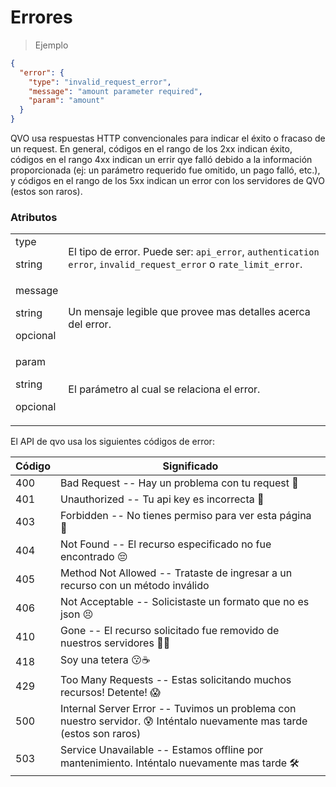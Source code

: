 # Errores

> Ejemplo

```json
{
  "error": {
    "type": "invalid_request_error",
    "message": "amount parameter required",
    "param": "amount"
  }
}
```


QVO usa respuestas HTTP convencionales para indicar el éxito o fracaso de un request. En general, códigos en el rango de los 2xx indican éxito, códigos en el rango 4xx indican un errir qye falló debido a la información proporcionada (ej: un parámetro requerido fue omitido, un pago falló, etc.), y códigos en el rango de los 5xx indican un error con los servidores de QVO (estos son raros).

### Atributos
|||
|--------- | -----------|
| type<p class="attr-desc">string</p> | El tipo de error. Puede ser: `api_error`, `authentication error`, `invalid_request_error` o `rate_limit_error`. |
| message<p class="attr-desc">string</p><p class="attr-desc">opcional</p> | Un mensaje legible que provee mas detalles acerca del error. |
| param<p class="attr-desc">string</p><p class="attr-desc">opcional</p> | El parámetro al cual se relaciona el error. |


El API de qvo usa los siguientes códigos de error:

Código | Significado
---------- | -------
400 | Bad Request -- Hay un problema con tu request 🙈
401 | Unauthorized -- Tu api key es incorrecta 🔐
403 | Forbidden -- No tienes permiso para ver esta página 🚫
404 | Not Found -- El recurso especificado no fue encontrado 😔
405 | Method Not Allowed -- Trataste de ingresar a un recurso con un método inválido
406 | Not Acceptable -- Solicistaste un formato que no es json 😣
410 | Gone -- El recurso solicitado fue removido de nuestros servidores 🏃🏻
418 | Soy una tetera 😗☕️
429 | Too Many Requests -- Estas solicitando muchos recursos! Detente! 😱
500 | Internal Server Error -- Tuvimos un problema con nuestro servidor. 😰 Inténtalo nuevamente mas tarde (estos son raros)
503 | Service Unavailable -- Estamos offline por mantenimiento. Inténtalo nuevamente mas tarde 🛠

